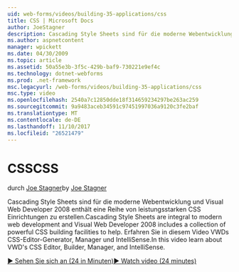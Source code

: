 ```yaml
---
uid: web-forms/videos/building-35-applications/css
title: CSS | Microsoft Docs
author: JoeStagner
description: Cascading Style Sheets sind für die moderne Webentwicklung und Visual Web Developer 2008 enthält eine Reihe von leistungsstarken CSS Einrichtungen helfen beim Erstellen...
ms.author: aspnetcontent
manager: wpickett
ms.date: 04/30/2009
ms.topic: article
ms.assetid: 50a55e3b-3f5c-429b-baf9-730221e9ef4c
ms.technology: dotnet-webforms
ms.prod: .net-framework
msc.legacyurl: /web-forms/videos/building-35-applications/css
msc.type: video
ms.openlocfilehash: 2540a7c12850dde18f314659234297be263ac259
ms.sourcegitcommit: 9a9483aceb34591c97451997036a9120c3fe2baf
ms.translationtype: MT
ms.contentlocale: de-DE
ms.lasthandoff: 11/10/2017
ms.locfileid: "26521479"
---
```

<a name="css"></a><span data-ttu-id="8c091-103">CSS</span><span class="sxs-lookup"><span data-stu-id="8c091-103">CSS</span></span>
====================
<span data-ttu-id="8c091-104">durch [Joe Stagner](https://github.com/JoeStagner)</span><span class="sxs-lookup"><span data-stu-id="8c091-104">by [Joe Stagner](https://github.com/JoeStagner)</span></span>

<span data-ttu-id="8c091-105">Cascading Style Sheets sind für die moderne Webentwicklung und Visual Web Developer 2008 enthält eine Reihe von leistungsstarken CSS Einrichtungen zu erstellen.</span><span class="sxs-lookup"><span data-stu-id="8c091-105">Cascading Style Sheets are integral to modern web development and Visual Web Developer 2008 includes a collection of powerful CSS building facilities to help.</span></span> <span data-ttu-id="8c091-106">Erfahren Sie in diesem Video VWDs CSS-Editor-Generator, Manager und IntelliSense.</span><span class="sxs-lookup"><span data-stu-id="8c091-106">In this video learn about VWD's CSS Editor, Builder, Manager, and IntelliSense.</span></span>

[<span data-ttu-id="8c091-107">&#9654; Sehen Sie sich an (24 in Minuten)</span><span class="sxs-lookup"><span data-stu-id="8c091-107">&#9654; Watch video (24 minutes)</span></span>](https://channel9.msdn.com/Blogs/ASP-NET-Site-Videos/css)
